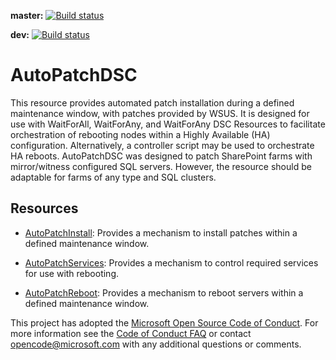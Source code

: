 **master:** [![Build status](https://ci.appveyor.com/api/projects/status/k6d7snrsx1neqjcm/branch/master?svg=true)](https://ci.appveyor.com/project/chmadole/autopatchdsc/branch/master)

**dev:** [![Build status](https://ci.appveyor.com/api/projects/status/k6d7snrsx1neqjcm/branch/dev?svg=true)](https://ci.appveyor.com/project/chmadole/autopatchdsc/branch/dev)

# AutoPatchDSC

This resource provides automated patch installation during a defined maintenance window, with patches provided by WSUS. It is designed for use with WaitForAll, WaitForAny, and WaitForAny DSC Resources to facilitate orchestration of rebooting nodes within a Highly Available (HA) configuration. Alternatively, a controller script may be used to orchestrate HA reboots. AutoPatchDSC was designed to patch SharePoint farms with mirror/witness configured SQL servers. However, the resource should be adaptable for farms of any type and SQL clusters.

## Resources

* [AutoPatchInstall](#AutoPatchInstall): Provides a mechanism to install patches within a defined maintenance window. 

* [AutoPatchServices](#AutoPatchServices): Provides a mechanism to control required services for use with rebooting. 

* [AutoPatchReboot](#AutoPatchReboot): Provides a mechanism to reboot servers within a defined maintenance window.

This project has adopted the [Microsoft Open Source Code of Conduct](
  https://opensource.microsoft.com/codeofconduct/).
For more information see the [Code of Conduct FAQ](
  https://opensource.microsoft.com/codeofconduct/faq/) 
or contact [opencode@microsoft.com](mailto:opencode@microsoft.com) with any additional questions 
or comments.
